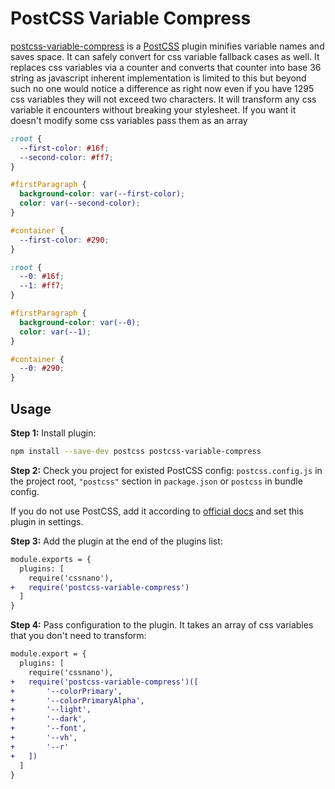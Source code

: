 # PostCSS Variable Compress

[postcss-variable-compress] is a [PostCSS] plugin minifies variable names and saves space. It can safely convert for css variable fallback cases as well. It replaces css variables via a counter and converts that counter into base 36 string as javascript inherent implementation is limited to this but beyond such no one would notice a difference as right now even if you have 1295 css variables they will not exceed two characters. It will transform any css variable it encounters without breaking your stylesheet. If you want it doesn't modify some css variables pass them as an array

[PostCSS]: https://github.com/postcss/postcss
[postcss-variable-compress]: https://github.com/navanshu/postcss-variable-compress

```css
:root {
  --first-color: #16f;
  --second-color: #ff7;
}

#firstParagraph {
  background-color: var(--first-color);
  color: var(--second-color);
}

#container {
  --first-color: #290;
}
```

```css
:root {
  --0: #16f;
  --1: #ff7;
}

#firstParagraph {
  background-color: var(--0);
  color: var(--1);
}

#container {
  --0: #290;
}
```

## Usage

**Step 1:** Install plugin:

```sh
npm install --save-dev postcss postcss-variable-compress
```

**Step 2:** Check you project for existed PostCSS config: `postcss.config.js`
in the project root, `"postcss"` section in `package.json`
or `postcss` in bundle config.

If you do not use PostCSS, add it according to [official docs]
and set this plugin in settings.

**Step 3:** Add the plugin at the end of the plugins list:

```diff
module.exports = {
  plugins: [
    require('cssnano'),
+   require('postcss-variable-compress')
  ]
}
```

**Step 4:** Pass configuration to the plugin. It takes an array of css variables that you don't need to transform:

```diff
module.export = {
  plugins: [
    require('cssnano'),
+   require('postcss-variable-compress')([
+       '--colorPrimary',
+       '--colorPrimaryAlpha',
+       '--light',
+       '--dark',
+       '--font',
+       '--vh',
+       '--r'
+   ])
  ]  
}
```

[official docs]: https://github.com/postcss/postcss#usage
